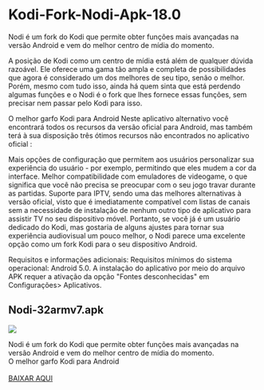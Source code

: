 # Kodi-Fork-Nodi-Apk-18.0
Nodi é um fork do Kodi que permite obter funções mais avançadas na versão Android e vem do melhor centro de mídia do momento.

A posição de Kodi como um centro de mídia está além de qualquer dúvida razoável. Ele oferece uma gama tão ampla e completa de possibilidades que agora é considerado um dos melhores de seu tipo, senão o melhor. Porém, mesmo com tudo isso, ainda há quem sinta que está perdendo algumas funções e o Nodi é o fork que lhes fornece essas funções, sem precisar nem passar pelo Kodi para isso.

O melhor garfo Kodi para Android
Neste aplicativo alternativo você encontrará todos os recursos da versão oficial para Android, mas também terá à sua disposição três ótimos recursos não encontrados no aplicativo oficial :

Mais opções de configuração que permitem aos usuários personalizar sua experiência do usuário - por exemplo, permitindo que eles mudem a cor da interface.
Melhor compatibilidade com emuladores de videogame, o que significa que você não precisa se preocupar com o seu jogo travar durante as partidas.
Suporte para IPTV, sendo uma das melhores alternativas à versão oficial, visto que é imediatamente compatível com listas de canais sem a necessidade de instalação de nenhum outro tipo de aplicativo para assistir TV no seu dispositivo móvel.
Portanto, se você já é um usuário dedicado do Kodi, mas gostaria de alguns ajustes para tornar sua experiência audiovisual um pouco melhor, o Nodi parece uma excelente opção como um fork Kodi para o seu dispositivo Android.

Requisitos e informações adicionais:
Requisitos mínimos do sistema operacional: Android 5.0.
A instalação do aplicativo por meio do arquivo APK requer a ativação da opção "Fontes desconhecidas" em Configurações> Aplicativos.



<div class="addon">
			<h2> Nodi-32armv7.apk</h2>
			<div class="dep">
				<div class="imagen">
					<img src="https://raw.githubusercontent.com/hirayasoftware/hirayasoftware.github.io/master/plugin.video.patanegra/icon.png" />
				</div><div class="texto"><p>
					Nodi é um fork do Kodi que permite obter funções mais avançadas na versão Android e vem do melhor centro de mídia do momento.<br>
					O melhor garfo Kodi para Android
					<br><br><a href="https://hirayasoftware.github.io/plugin.video.patanegra/plugin.video.patanegra-1.1.8.zip">BAIXAR AQUI</a>
				</p></div>
			</div>
		</div>
